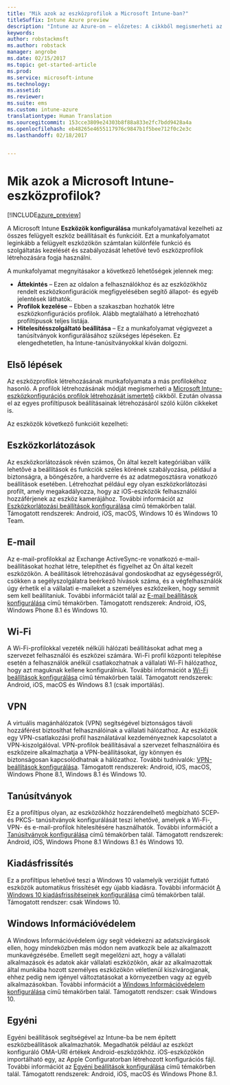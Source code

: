 ```yaml
---
title: "Mik azok az eszközprofilok a Microsoft Intune-ban?"
titleSuffix: Intune Azure preview
description: "Intune az Azure-on – előzetes: A cikkből megismerheti az Intune-eszközprofilokat, és azt, hogy miképpen segíthetnek a vállalati eszközök kezelésében és védelmében."
keywords: 
author: robstackmsft
ms.author: robstack
manager: angrobe
ms.date: 02/15/2017
ms.topic: get-started-article
ms.prod: 
ms.service: microsoft-intune
ms.technology: 
ms.assetid: 
ms.reviewer: 
ms.suite: ems
ms.custom: intune-azure
translationtype: Human Translation
ms.sourcegitcommit: 153cce3809e24303b8f88a833e2fc7bdd9428a4a
ms.openlocfilehash: eb48265e4655117976c9847b1f5bee712f0c2e3c
ms.lasthandoff: 02/18/2017


---
```


# <a name="what-are-microsoft-intune-device-profiles"></a>Mik azok a Microsoft Intune-eszközprofilok?

[!INCLUDE[azure_preview](../includes/azure_preview.md)]

A Microsoft Intune **Eszközök konfigurálása** munkafolyamatával kezelheti az összes felügyelt eszköz beállításait és funkcióit. Ezt a munkafolyamatot leginkább a felügyelt eszközökön számtalan különféle funkció és szolgáltatás kezelését és szabályozását lehetővé tevő eszközprofilok létrehozására fogja használni.

A munkafolyamat megnyitásakor a következő lehetőségek jelennek meg:

- **Áttekintés** – Ezen az oldalon a felhasználókhoz és az eszközökhöz rendelt eszközkonfigurációk megfigyelésében segítő állapot- és egyéb jelentések láthatók.
- **Profilok kezelése** – Ebben a szakaszban hozhatók létre eszközkonfigurációs profilok. Alább megtalálható a létrehozható profiltípusok teljes listája.
- **Hitelesítésszolgáltató beállítása** – Ez a munkafolyamat végigvezet a tanúsítványok konfigurálásához szükséges lépéseken. Ez elengedhetetlen, ha Intune-tanúsítványokkal kíván dolgozni.

## <a name="getting-started"></a>Első lépések

Az eszközprofilok létrehozásának munkafolyamata a más profilokéhoz hasonló. A profilok létrehozásának módját megismerheti a [Microsoft Intune-eszközkonfigurációs profilok létrehozását ismertető](/intune-azure/configure-devices/how-to-create-device-profiles) cikkből. Ezután olvassa el az egyes profiltípusok beállításainak létrehozásáról szóló külön cikkeket is.

Az eszközök következő funkcióit kezelheti:

## <a name="device-restrictions"></a>Eszközkorlátozások
Az eszközkorlátozások révén számos, Ön által kezelt kategóriában válik lehetővé a beállítások és funkciók széles körének szabályozása, például a biztonságra, a böngészőre, a hardverre és az adatmegosztásra vonatkozó beállítások esetében. Létrehozhat például egy olyan eszközkorlátozási profilt, amely megakadályozza, hogy az iOS-eszközök felhasználói hozzáférjenek az eszköz kamerájához.
További információt az [Eszközkorlátozási beállítások konfigurálása](how-to-configure-device-restrictions.md) című témakörben talál. Támogatott rendszerek: Android, iOS, macOS, Windows 10 és Windows 10 Team.

## <a name="email"></a>E-mail
Az e-mail-profilokkal az Exchange ActiveSync-re vonatkozó e-mail-beállításokat hozhat létre, telepíthet és figyelhet az Ön által kezelt eszközökön. A beállítások létrehozásával gondoskodhat az egységességről, csökken a segélyszolgálatra beérkező hívások száma, és a végfelhasználók úgy érhetik el a vállalati e-maileket a személyes eszközeiken, hogy semmit sem kell beállítaniuk.
További információt talál az [E-mail beállítások konfigurálása](how-to-configure-email-settings.md) című témakörben. Támogatott rendszerek: Android, iOS, Windows Phone 8.1 és Windows 10.

## <a name="wi-fi"></a>Wi-Fi
A Wi-Fi-profilokkal vezeték nélküli hálózati beállításokat adhat meg a szervezet felhasználói és eszközei számára. Wi-Fi profil központi telepítése esetén a felhasználók anélkül csatlakozhatnak a vállalati Wi-Fi hálózathoz, hogy azt maguknak kellene konfigurálniuk.
További információt a [Wi-Fi beállítások konfigurálása](how-to-configure-wi-fi-settings.md) című témakörben talál. Támogatott rendszerek: Android, iOS, macOS és Windows 8.1 (csak importálás).

## <a name="vpn"></a>VPN
A virtuális magánhálózatok (VPN) segítségével biztonságos távoli hozzáférést biztosíthat felhasználóinak a vállalati hálózathoz. Az eszközök egy VPN-csatlakozási profil használatával kezdeményeznek kapcsolatot a VPN-kiszolgálóval. VPN-profilok beállításával a szervezet felhasználóira és eszközeire alkalmazhatja a VPN-beállításokat, így könnyen és biztonságosan kapcsolódhatnak a hálózathoz.
További tudnivalók: [VPN-beállítások konfigurálása](how-to-configure-vpn-settings.md).
Támogatott rendszerek: Android, iOS, macOS, Windows Phone 8.1, Windows 8.1 és Windows 10.

## <a name="certificates"></a>Tanúsítványok
Ez a profiltípus olyan, az eszközökhöz hozzárendelhető megbízható SCEP- és PKCS- tanúsítványok konfigurálását teszi lehetővé, amelyek a Wi-Fi-, VPN- és e-mail-profilok hitelesítésére használhatók.
További információt a [Tanúsítványok konfigurálása](how-to-configure-certificates.md) című témakörben talál. Támogatott rendszerek: Android, iOS, Windows Phone 8.1 Windows 8.1 és Windows 10.

## <a name="edition-upgrade"></a>Kiadásfrissítés
Ez a profiltípus lehetővé teszi a Windows 10 valamelyik verzióját futtató eszközök automatikus frissítését egy újabb kiadásra. További információt [A Windows 10 kiadásfrissítéseinek konfigurálása](how-to-configure-windows-10-edition-upgrade.md) című témakörben talál. Támogatott rendszer: csak Windows 10.

## <a name="windows-information-protection"></a>Windows Információvédelem
A Windows Információvédelem úgy segít védekezni az adatszivárgások ellen, hogy mindeközben más módon nem avatkozik bele az alkalmazott munkavégzésébe. Emellett segít megelőzni azt, hogy a vállalati alkalmazások és adatok akár vállalati eszközökön, akár az alkalmazottak által munkába hozott személyes eszközökön véletlenül kiszivárogjanak, ehhez pedig nem igényel változtatásokat a környezetben vagy az egyéb alkalmazásokban.
További információt a [Windows Információvédelem konfigurálása](how-to-configure-windows-information-protection.md) című témakörben talál. Támogatott rendszer: csak Windows 10.

## <a name="custom"></a>Egyéni
Egyéni beállítások segítségével az Intune-ba be nem épített eszközbeállítások alkalmazhatók. Megadhatók például az eszközt konfiguráló OMA-URI értékek Android-eszközökhöz. iOS-eszközökön importálható egy, az Apple Configuratorban létrehozott konfigurációs fájl.
További információt az [Egyéni beállítások konfigurálása](how-to-configure-custom-settings.md) című témakörben talál. Támogatott rendszerek: Android, iOS, macOS és Windows Phone 8.1.

